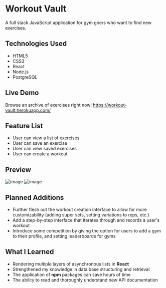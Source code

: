 # Workout Vault

A full stack JavaScript application for gym goers who want to find new exercises.


## Technologies Used
- HTML5
- CSS3
- React
- Node.js
- PostgreSQL

## Live Demo
Browse an archive of exercises right now! https://workout-vault.herokuapp.com/

## Feature List
- User can view a list of exercises
- User can save an exercise
- User can view saved exercises
- User can create a workout

## Preview

![image](https://user-images.githubusercontent.com/76715055/115600027-1454ee00-a291-11eb-9b91-b7be5659950d.png)
![image](https://user-images.githubusercontent.com/76715055/115600104-26369100-a291-11eb-9f53-064f39b92610.png)

## Planned Additions
- Further flesh out the workout creation interface to allow for more customizability (adding super sets, setting variations to reps, etc.)
- Add a step-by-step interface that iterates through and records a user's workout
- Introduce some competition by giving the option for users to add a gym to their profile, and setting leaderboards for gyms

## What I Learned
- Rendering multiple layers of asynchronous lists in **React**
- Strengthened my knowledge in data base structuring and retrieval
- The application of **npm** packages can save hours of time
- The ability to read and thoroughly understand new API documentation
